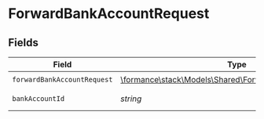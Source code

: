 # ForwardBankAccountRequest


## Fields

| Field                                                                                                       | Type                                                                                                        | Required                                                                                                    | Description                                                                                                 | Example                                                                                                     |
| ----------------------------------------------------------------------------------------------------------- | ----------------------------------------------------------------------------------------------------------- | ----------------------------------------------------------------------------------------------------------- | ----------------------------------------------------------------------------------------------------------- | ----------------------------------------------------------------------------------------------------------- |
| `forwardBankAccountRequest`                                                                                 | [\formance\stack\Models\Shared\ForwardBankAccountRequest](../../Models/Shared/ForwardBankAccountRequest.md) | :heavy_check_mark:                                                                                          | N/A                                                                                                         |                                                                                                             |
| `bankAccountId`                                                                                             | *string*                                                                                                    | :heavy_check_mark:                                                                                          | The bank account ID.                                                                                        | XXX                                                                                                         |